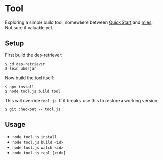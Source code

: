 # Tool

Exploring a simple build tool, somewhere between [Quick Start] and [mies].
Not sure if valuable yet.

[Quick Start]:https://github.com/clojure/clojurescript/wiki/Quick-Start
[mies]:https://github.com/swannodette/mies

## Setup

First build the dep-retriever:

```
$ cd dep-retriever
$ lein uberjar
```

Now build the tool itself:

```
$ npm install
$ node tool.js build tool
```

This will override `tool.js`.  If it breaks, use this to restore a working version:

```
$ git checkout -- tool.js
```

## Usage

- `node tool.js install`
- `node tool.js build <id>`
- `node tool.js watch <id>`
- `node tool.js repl [<id>]`
